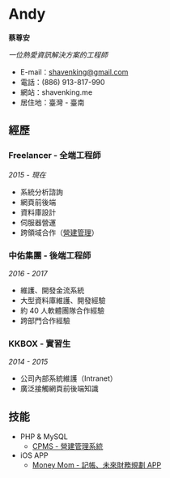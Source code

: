 # Andy
**蔡尊安**

*一位熱愛資訊解決方案的工程師*

* E-mail：shavenking@gmail.com
* 電話：(886) 913-817-990
* 網站：shavenking.me
* 居住地：臺灣 - 臺南

## 經歷
### Freelancer - 全端工程師
*2015 - 現在*

- 系統分析諮詢
- 網頁前後端
- 資料庫設計
- 伺服器營運
- 跨領域合作（[營建管理](https://github.com/shavenking/project-boomer)）

### 中佑集團 - 後端工程師
*2016 - 2017*

- 維護、開發金流系統
- 大型資料庫維護、開發經驗
- 約 40 人軟體團隊合作經驗
- 跨部門合作經驗

### KKBOX - 實習生
*2014 - 2015*

- 公司內部系統維護（Intranet）
- 廣泛接觸網頁前後端知識

## 技能
- PHP & MySQL
	- [CPMS - 營建管理系統](https://github.com/shavenking/project-boomer)
- iOS APP
	- [Money Mom - 記帳、未來財務規劃 APP](https://itunes.apple.com/tw/app/money-mom/id1330084043?l=en&mt=8)